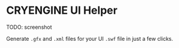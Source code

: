 # CRYENGINE UI Helper

TODO: screenshot

Generate `.gfx` and `.xml` files for your UI `.swf` file in just a few clicks.